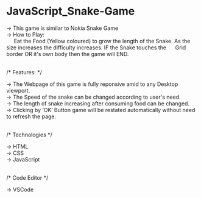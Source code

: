 # JavaScript_Snake-Game

-> This game is similar to Nokia Snake Game <br>
-> How to Play:<br>
    &nbsp;&nbsp;&nbsp;&nbsp;&nbsp;Eat the Food (Yellow coloured) to grow the length of the Snake. As the size increases the difficulty increases. IF the Snake touches the
    &nbsp;&nbsp;&nbsp;&nbsp;&nbsp;Grid border OR it's own body then the game will END.
<br><br>


/* Features: */

-> The Webpage of this game is fully reponsive amid to any Desktop viewport.<br>
-> The Speed of the snake can be changed according to user's need.<br>
-> The length of snake increasing after consuming food can be changed.<br>
-> Clicking by ‘OK’ Button game will be restated automatically without need to refresh the page.
<br><br>


/* Technologies */

-> HTML<br>
-> CSS<br>
-> JavaScript
<br><br>


/* Code Editor */

-> VSCode


